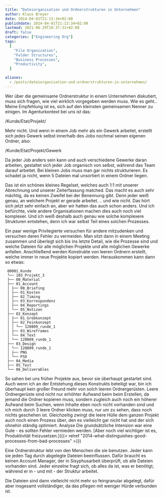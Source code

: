 ```yaml
---
title: "Dateiorganisation und Ordnerstrukturen in Unternehmen"
author: Klaus Breyer
date: 2014-04-01T21:13:34+02:00
publishdate: 2014-04-01T21:13:34+02:00
lastmod: 2021-06-29T10:37:31+02:00
draft: false
categories: ["Engineering Org"]
tags:
  [
    "File Organization",
    "Folder Structures",
    "Business Processes",
    "Productivity",
  ]

aliases:
  - /posts/dateiorganisation-und-ordnerstrukturen-in-unternehmen/
---
```


Wer über die gemeinsame Ordnerstruktur in einem Unternehmen diskutiert, muss sich fragen, wie viel wirklich vorgegeben werden muss.
Wie es geht..
Meine Empfehlung ist es, sich auf den kleinsten gemeinsamen Nenner zu einigen. Im Agenturkontext bei uns ist das:

/Kunde/Etat/Projekt/

Mehr nicht. Und wenn in einem Job mehr als ein Gewerk arbeitet, erstellt sich jedes Gewerk selbst innerhalb des Jobs nochmal seinen eigenen Ordner, also:

/Kunde/Etat/Projekt/Gewerk

Da jeder Job anders sein kann und auch verschiedene Gewerke daran arbeiten, gestaltet sich jeder Job organisch von selbst, während das Team darauf arbeitet. Bei kleinen Jobs muss man gar nichts strukturieren. Es schadet ja nicht, wenn 5 Dateien mal unsortiert in einem Ordner liegen.

Das ist ein schönes kleines Regelset, welches auch 1:1 mit unserer Abrechnung und unserer Zeiterfassung matched. Das macht es auch sehr mächtig, da es keinen Zweifel bei der Benennung gibt. Denn jeder weiß genau, an welchem Projekt er gerade arbeitet.
.. und wie nicht.
Das hört sich jetzt sehr einfach an, aber wir hatten das auch schon anders. Und ich befürchte, viele andere Organisationen machen dies auch noch viel komplexer. Und ich weiß deshalb auch genau wie solche komplexere Strukturen entstehen, denn ich war selbst Teil eines solchen Prozesses.

Ein paar wenige Privilegierte versuchen für andere mitzudenken und versuchen deren Fehler zu vermeiden. Man sitzt dann in einem Meeting zusammen und überlegt sich bis ins letzte Detail, wie die Prozesse sind und welche Dateien für alle möglichen Projekte und alle möglichen Gewerke anfallen. Anschließend werden Konstrukte von leeren Ordnern erstellt, welche immer in neue Projekte kopiert werden. Herauskommen kann dann so etwas:

```text
 00001_Kunde
 └── 103_Projekt_3
 ├── 00_Material
 ├── 01_Account
 │ ├── 00_Briefing
 │ ├── 01_Kosten
 │ ├── 02_Timing
 │ ├── 03_Korrespondenz
 │ ├── 04_Reportings
 │ └── 05_Notizen
 ├── 02_Konzept
 │ ├── 01_Grobkonzept
 │ ├── 02_Feinkonzept
 │ │ └── 120809_runde_1
 │ ├── 03_Wireframes
 │ └── 04_Text
 │ └── 120809_runde_1
 ├── 03_Design
 │ └── 120809_runde_1
 │ ├── PNG
 │ └── PSD
 ├── 04_Media
 ├── 05_Test
 └── 06_Deliverables
```

So sahen bei uns früher Projekte aus, bevor sie überhaupt gestartet sind. Auch wenn ich an der Entstehung dieses Konstrukts beteiligt war, bin ich überhaupt kein großer Freund mehr von solch leeren Ordnergerüsten. Leere Ordnergerüste sind nicht nur erhöhter Aufwand beim beim Erstellen, da jemand die Ordner kopieren muss, sondern zugleich auch noch ein höherer Aufwand beim Suchen, wenn Inhalte eben noch nicht vorhanden sind und ich mich durch 3 leere Ordner klicken muss, nur um zu sehen, dass noch nichts geschehen ist. Gleichzeitig zwingt die leere Hülle dem ganzen Projekt auch noch einen Prozess über, den es vielleicht gar nicht hat und der sich ohnehin ständig optimiert.
Analyse
Die grundsätzliche Intension war eine Gute - es sollten Fehler vermieden werden. [Aber noch viel wichtiger ist es, Produktivität freizusetzen.]({{< relref "2014-what-distinguishes-good-processes-from-bad-processes" >}})

Eine Ordnerstruktur lebt von den Menschen die sie benutzen. Jeder kann sie jeden Tag durch abgelegte Dateien beeinflussen. Dafür braucht es keinen Account Manager, der in Sisyphusarbeit überprüft, ob alle Dateien vorhanden sind. Jeder einzelne fragt sich, ob alles da ist, was er benötigt, während er in - und mit - der Struktur arbeitet.

Die Dateien sind dann vielleicht nicht mehr so feingranular abgelegt, dafür aber insgesamt vollständiger, da das pflegen mit weniger Hürde verbunden ist.
